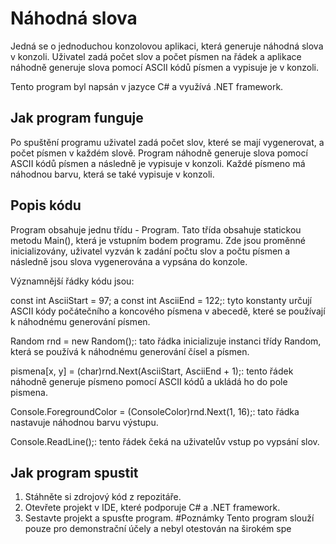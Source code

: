 # Náhodná slova
Jedná se o jednoduchou konzolovou aplikaci, která generuje náhodná slova v konzoli. Uživatel zadá počet slov a počet písmen na řádek a aplikace náhodně generuje slova pomocí ASCII kódů písmen a vypisuje je v konzoli.

Tento program byl napsán v jazyce C# a využívá .NET framework.

## Jak program funguje
Po spuštění programu uživatel zadá počet slov, které se mají vygenerovat, a počet písmen v každém slově. Program náhodně generuje slova pomocí ASCII kódů písmen a následně je vypisuje v konzoli. Každé písmeno má náhodnou barvu, která se také vypisuje v konzoli.

## Popis kódu
Program obsahuje jednu třídu - Program. Tato třída obsahuje statickou metodu Main(), která je vstupním bodem programu. Zde jsou proměnné inicializovány, uživatel vyzván k zadání počtu slov a počtu písmen a následně jsou slova vygenerována a vypsána do konzole.

Významnější řádky kódu jsou:

const int AsciiStart = 97; a const int AsciiEnd = 122;: tyto konstanty určují ASCII kódy počátečního a koncového písmena v abecedě, které se používají k náhodnému generování písmen.

Random rnd = new Random();: tato řádka inicializuje instanci třídy Random, která se používá k náhodnému generování čísel a písmen.

pismena[x, y] = (char)rnd.Next(AsciiStart, AsciiEnd + 1);: tento řádek náhodně generuje písmeno pomocí ASCII kódů a ukládá ho do pole pismena.

Console.ForegroundColor = (ConsoleColor)rnd.Next(1, 16);: tato řádka nastavuje náhodnou barvu výstupu.

Console.ReadLine();: tento řádek čeká na uživatelův vstup po vypsání slov.

## Jak program spustit
1. Stáhněte si zdrojový kód z repozitáře.
2. Otevřete projekt v IDE, které podporuje C# a .NET framework.
3. Sestavte projekt a spusťte program.
#Poznámky
Tento program slouží pouze pro demonstrační účely a nebyl otestován na širokém spe
